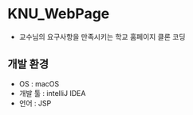 # KNU_WebPage
* 교수님의 요구사항을 만족시키는 학교 홈페이지 클론 코딩
## 개발 환경
* OS : macOS
* 개발 툴 : intelliJ IDEA
* 언어 : JSP
